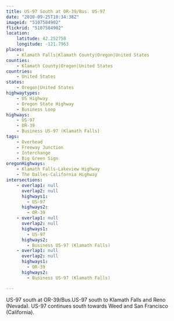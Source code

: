 ```yaml
---
title: US-97 South at OR-39/Bus. US-97
date: "2010-09-25T10:34:38Z"
imageid: "5107584902"
flickrid: "5107584902"
location:
    latitude: 42.252758
    longitude: -121.7963
places:
    - Klamath Falls|Klamath County|Oregon|United States
counties:
    - Klamath County|Oregon|United States
countries:
    - United States
states:
    - Oregon|United States
highwaytypes:
    - US Highway
    - Oregon State Highway
    - Business Loop
highways:
    - US-97
    - OR-39
    - Business US-97 (Klamath Falls)
tags:
    - Overhead
    - Freeway Junction
    - Interchange
    - Big Green Sign
oregonHighways:
    - Klamath Falls-Lakeview Highway
    - The Dalles-California Highway
intersections:
    - overlap1: null
      overlap2: null
      highways1:
        - US-97
      highways2:
        - OR-39
    - overlap1: null
      overlap2: null
      highways1:
        - US-97
      highways2:
        - Business US-97 (Klamath Falls)
    - overlap1: null
      overlap2: null
      highways1:
        - OR-39
      highways2:
        - Business US-97 (Klamath Falls)

---
```

US-97 south at OR-39/Bus.US-97 south to Klamath Falls and Reno (Nevada).  US-97 continues south towards Weed and San Francisco (California).
